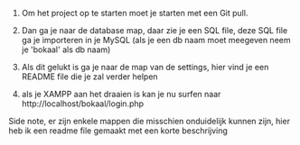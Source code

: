 1. Om het project op te starten moet je starten met een Git pull. 

2. Dan ga je naar de database map, daar zie je een SQL file, deze SQL file ga je importeren in je MySQL (als je een db naam moet meegeven neem je 'bokaal' als db naam)

3. Als dit gelukt is ga je naar de map van de settings, hier vind je een README file die je zal verder helpen

4. als je XAMPP aan het draaien is kan je nu surfen naar http://localhost/bokaal/login.php 

Side note, er zijn enkele mappen die misschien onduidelijk kunnen zijn,  hier heb ik een readme file gemaakt met een korte beschrijving
